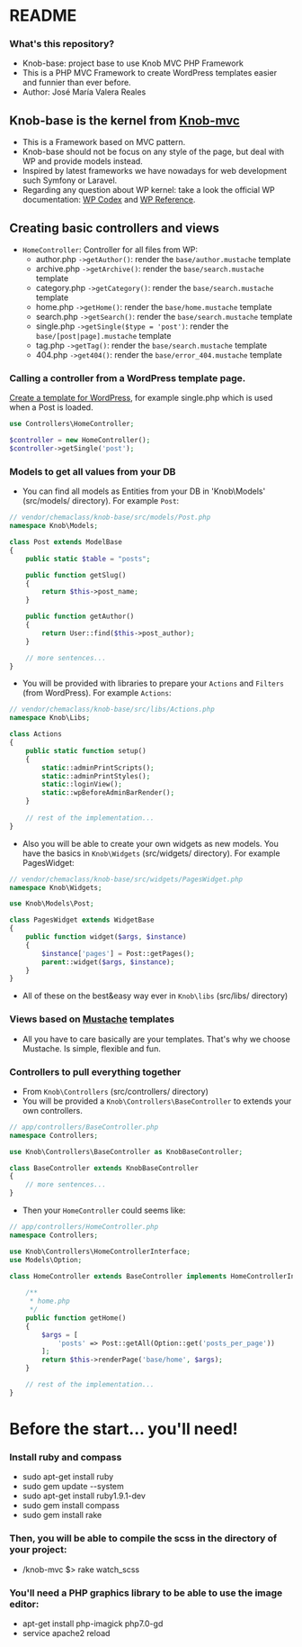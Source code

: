 # README #

### What's this repository? ###

* Knob-base: project base to use Knob MVC PHP Framework
* This is a PHP MVC Framework to create WordPress templates easier and funnier than ever before.
* Author: José María Valera Reales

## Knob-base is the kernel from [Knob-mvc](https://github.com/Chemaclass/knob-mvc/)

* This is a Framework based on MVC pattern. 
* Knob-base should not be focus on any style of the page, but deal with WP and provide models instead. 
* Inspired by latest frameworks we have nowadays for web development such Symfony or Laravel.
* Regarding any question about WP kernel: take a look the official WP documentation: [WP Codex](https://codex.wordpress.org/) and  [WP Reference](https://developer.wordpress.org/reference/).

## Creating basic controllers and views

* `HomeController`: Controller for all files from WP:
	- author.php `->getAuthor()`: render the `base/author.mustache` template
	- archive.php `->getArchive()`: render the `base/search.mustache` template
	- category.php `->getCategory()`: render the `base/search.mustache` template
	- home.php `->getHome()`: render the `base/home.mustache` template
	- search.php `->getSearch()`: render the `base/search.mustache` template
	- single.php `->getSingle($type = 'post')`: render the `base/[post|page].mustache` template
	- tag.php `->getTag()`: render the `base/search.mustache` template
	- 404.php `->get404()`: render the `base/error_404.mustache` template

### Calling a controller from a WordPress template page.

[Create a template for WordPress](http://codex.wordpress.org/Template_Hierarchy), 
for example single.php which is used when a Post is loaded.

```php
use Controllers\HomeController;

$controller = new HomeController();
$controller->getSingle('post');
```

### Models to get all values from your DB

* You can find all models as Entities from your DB in 'Knob\Models' (src/models/ directory). 
For example `Post`:

```php 
// vendor/chemaclass/knob-base/src/models/Post.php
namespace Knob\Models;

class Post extends ModelBase
{
    public static $table = "posts";

    public function getSlug()
    {
        return $this->post_name;
    }

    public function getAuthor()
    {
        return User::find($this->post_author);
    }

    // more sentences...
}
```

* You will be provided with libraries to prepare your `Actions` and `Filters` (from WordPress). 
For example `Actions`:
```php 
// vendor/chemaclass/knob-base/src/libs/Actions.php
namespace Knob\Libs;

class Actions
{
    public static function setup()
    {
        static::adminPrintScripts();
        static::adminPrintStyles();
        static::loginView();
        static::wpBeforeAdminBarRender();
    }
    
    // rest of the implementation...
}
```

* Also you will be able to create your own widgets as new models. 
You have the basics in `Knob\Widgets` (src/widgets/ directory).
For example PagesWidget:
```php 
// vendor/chemaclass/knob-base/src/widgets/PagesWidget.php
namespace Knob\Widgets;

use Knob\Models\Post;

class PagesWidget extends WidgetBase
{
    public function widget($args, $instance)
    {
        $instance['pages'] = Post::getPages();
        parent::widget($args, $instance);
    }
}
```

* All of these on the best&easy way ever in `Knob\libs` (src/libs/ directory)

### Views based on [Mustache](http://mustache.github.com/) templates

* All you have to care basically are your templates. That's why we choose Mustache. 
Is simple, flexible and fun.

### Controllers to pull everything together

* From `Knob\Controllers` (src/controllers/ directory) 
* You will be provided a `Knob\Controllers\BaseController` to extends your own controllers. 

```php 
// app/controllers/BaseController.php
namespace Controllers;

use Knob\Controllers\BaseController as KnobBaseController;

class BaseController extends KnobBaseController
{
	// more sentences...
}
```

* Then your `HomeController` could seems like: 

```php 
// app/controllers/HomeController.php
namespace Controllers;

use Knob\Controllers\HomeControllerInterface;
use Models\Option;

class HomeController extends BaseController implements HomeControllerInterface {
	
    /**
     * home.php
     */
    public function getHome()
    {
        $args = [
            'posts' => Post::getAll(Option::get('posts_per_page'))
        ];
        return $this->renderPage('base/home', $args);
    }

	// rest of the implementation...
}
```

# Before the start... you'll need! #

### Install ruby and compass ###
* sudo apt-get install ruby
* sudo gem update --system
* sudo apt-get install ruby1.9.1-dev
* sudo gem install compass
* sudo gem install rake

### Then, you will be able to compile the scss in the directory of your project: ###
* /knob-mvc $> rake watch_scss

### You'll need a PHP graphics library to be able to use the image editor: ###
* apt-get install php-imagick php7.0-gd
* service apache2 reload 



